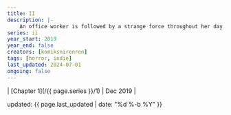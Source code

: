 ```yaml
---
title: II
description: |-
    An office worker is followed by a strange force throughout her day.
series: ii
year_start: 2019
year_end: false
creators: [komiksnirenren]
tags: [horror, indie]
last_updated: 2024-07-01
ongoing: false
---
```


| [Chapter 1](/{{ page.series }}/1) | Dec 2019 |

<p class="comic-last-updated">
updated: {{ page.last_updated | date: "%d %-b %Y" }}
</p>